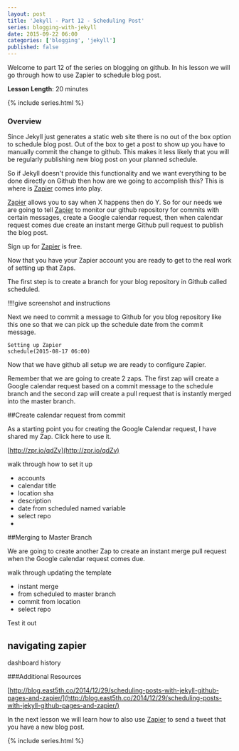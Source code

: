 ```yaml
---
layout: post
title: 'Jekyll - Part 12 - Scheduling Post'
series: blogging-with-jekyll
date: 2015-09-22 06:00
categories: ['blogging', 'jekyll']
published: false
---
```


Welcome to part 12 of the series on blogging on  github.  In his lesson we will go through how to use Zapier to schedule blog post.  
 
**Lesson Length**:  20 minutes
 
{% include series.html %}

### Overview 

Since Jekyll just generates a static web site there is no out of the box option to schedule blog post.  Out of the box to get a post to show up you have to manually commit the change to github.    This makes it less likely that you will be regularly publishing new blog post on your planned schedule.  

So if Jekyll doesn't provide this functionality and we want everything to be done directly on Github then how are we going to accomplish this?  This is where is [Zapier](http::/zapier.com) comes into play.

 [Zapier](http::/zapier.com) allows you to say when X happens then do Y.   So for our needs we are going to tell [Zapier](http::/zapier.com) to monitor our github repository for commits with certain messages, create a Google calendar request, then when calendar request comes due create an instant merge Github pull request to publish the blog post.   

Sign up for  [Zapier](http::/zapier.com) is free.   

Now that you have your Zapier account you are ready to get to the real work of setting up that Zaps. 

The first step is to create a branch for your blog repository in Github called scheduled. 

!!!!give screenshot and instructions 
	
Next we need  to commit a message to Github for you blog repository like this one so that we can pick up the schedule date from the commit message.

	Setting up Zapier 
	schedule(2015-08-17 06:00)

Now that we have github all setup we are ready to configure Zapier.  

Remember that we are going to create 2 zaps.  The first zap will create a Google calendar request based on a commit message to the schedule branch and the  second zap will create a pull request that is instantly merged into the master branch.  

##Create calendar request from commit

As a starting point you for creating the Google Calendar request, I have shared my Zap.  Click here to use it.

[http://zpr.io/qdZv](http://zpr.io/qdZv)
 

walk through how to set it up

* accounts
* calendar title
* location sha 
* description
* date from scheduled  named variable
* select repo
* 

##Merging to Master Branch 

We are going to create another Zap to create an instant merge pull request when the Google calendar request comes due.   


walk through updating the template

* instant merge
* from scheduled to master branch
* commit from location
* select repo


Test it out 

 
## navigating zapier 

dashboard 
history

###Additional Resources

[http://blog.east5th.co/2014/12/29/scheduling-posts-with-jekyll-github-pages-and-zapier/](http://blog.east5th.co/2014/12/29/scheduling-posts-with-jekyll-github-pages-and-zapier/)


In the next lesson we will learn how to also use [Zapier](http://Zapier.com) to send a tweet  that you have a new blog post.   

{% include series.html %}

	